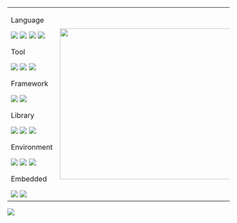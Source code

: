 
<!--
<a href="https://github.com/bert13069598"><img src="https://capsule-render.vercel.app/api?type=waving&color=1F305F&height=150&section=header&text=BERT's%20Github%20Profile&fontColor=00599C&fontSize=30&animation=fadeIn&fontAlign=50&fontAlignY=33"/></a>


**bert13069598/bert13069598** is a ✨ _special_ ✨ repository because its `README.md` (this file) appears on your GitHub profile.
Here are some ideas to get you started:

- 🔭 I’m currently working on ...
- 🌱 I’m currently learning ...
- 👯 I’m looking to collaborate on ...
- 🤔 I’m looking for help with ...
- 💬 Ask me about ...
- 📫 How to reach me: ...
- 😄 Pronouns: ...
- ⚡ Fun fact: ...
- <a href="링크"><img src="https://img.shields.io/badge/이름-색상코드?style=flat-square&logo=로고명&logoColor=로고색"/></a>
-->

<table>
  <tr>
    <td>
<p>Language</p>
<div>
  <a href="https://github.com/bert13069598?tab=repositories&q=&type=&language=c&sort="><img src="https://img.shields.io/badge/C-A8B9CC?style=flat-square&logo=C&logoColor=white"/></a>
  <a href="https://github.com/bert13069598?tab=repositories&q=&type=&language=c%2B%2B&sort="><img src="https://img.shields.io/badge/C++-00599C?style=flat-square&logo=C%2B%2B&logoColor=white"/></a>
  <a href="https://github.com/bert13069598?tab=repositories&q=&type=&language=python&sort="><img src="https://img.shields.io/badge/Python-3776AB?style=flat-square&logo=Python&logoColor=white"/></a>
  <img src="https://img.shields.io/badge/Oracle-F80000?style=flat-square&logo=Oracle&logoColor=white"/>
</div>

<p>Tool</p>
<div>
  <a href="https://visualstudio.microsoft.com/ko/vs/"><img src="https://img.shields.io/badge/Visual Studio-5C2D91?style=flat-square&logo=Visual Studio&logoColor=white"/></a>
  <a href="https://code.visualstudio.com/"><img src="https://img.shields.io/badge/Visual Studio Code-007ACC?style=flat-square&logo=Visual Studio Code&logoColor=white"/></a>
  <a href="https://www.jetbrains.com/ko-kr/pycharm/"><img src="https://img.shields.io/badge/PyCharm-000000?style=flat-square&logo=PyCharm&logoColor=white"/></a>
</div>

<p>Framework</p>
<div>
  <a href="https://www.tensorflow.org/?hl=ko"><img src="https://img.shields.io/badge/TensorFlow-FF6F00?style=flat-square&logo=TensorFlow&logoColor=white"/></a>
  <a href="https://pytorch.org/"><img src="https://img.shields.io/badge/PyTorch-EE4C2C?style=flat-square&logo=PyTorch&logoColor=white"/></a>
</div>

<p>Library</p>
<div>
  <a href="https://keras.io/"><img src="https://img.shields.io/badge/Keras-D00000?style=flat-square&logo=Keras&logoColor=white"/></a>
  <a href="https://opencv.org/"><img src="https://img.shields.io/badge/OpenCV-5C3EE8?style=flat-square&logo=OpenCV&logoColor=white"/></a>
  <a href="https://www.ros.org/"><img src="https://img.shields.io/badge/ROS-22314E?style=flat-square&logo=ROS&logoColor=white"/></a>
</div>

<p>Environment</p>
<div>
  <a href="https://www.microsoft.com/ko-kr"><img src="https://img.shields.io/badge/Windows-0078D6?style=flat-square&logo=Windows&logoColor=white"/></a>
  <img src="https://img.shields.io/badge/Linux-FCC624?style=flat-square&logo=Linux&logoColor=white"/>
  <a href="https://releases.ubuntu.com/20.04.5/?_ga=2.241304130.1565568178.1668053405-1036555101.1666157737"><img src="https://img.shields.io/badge/Ubuntu-E95420?style=flat-square&logo=Ubuntu&logoColor=white"/></a>
</div>

<p>Embedded</p>
<div>
  <a href="https://www.arduino.cc/"><img src="https://img.shields.io/badge/Arduino-00979D?style=flat-square&logo=Arduino&logoColor=white"/></a>
  <a href="https://www.raspberrypi.com/"><img src="https://img.shields.io/badge/Raspberry Pi-A22846?style=flat-square&logo=Raspberry%20Pi&logoColor=white"/></a>
</div>
    </td>
    <td>
      <a href="https://arxiv.org/pdf/1810.04805.pdf"><img src="https://user-images.githubusercontent.com/89738612/210817002-3d6c4967-ba2b-4c17-851e-57c988b91222.jpg" width="512" height="341.5"/></a>
    </td>
  </tr>
</table>
<a href="https://simpleicons.org/"><img src="https://img.shields.io/badge/Simple Icons-111111?style=flat-square&logo=Simple Icons&logoColor=white"/>
